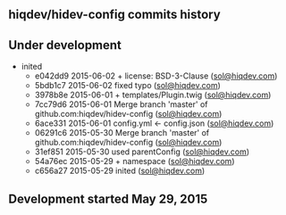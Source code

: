 hiqdev/hidev-config commits history
-----------------------------------

## Under development

- inited
    - e042dd9 2015-06-02 + license: BSD-3-Clause (sol@hiqdev.com)
    - 5bdb1c7 2015-06-02 fixed typo (sol@hiqdev.com)
    - 3978b8e 2015-06-01 + templates/Plugin.twig (sol@hiqdev.com)
    - 7cc79d6 2015-06-01 Merge branch 'master' of github.com:hiqdev/hidev-config (sol@hiqdev.com)
    - 6ace331 2015-06-01 config.yml <- config.json (sol@hiqdev.com)
    - 06291c6 2015-05-30 Merge branch 'master' of github.com:hiqdev/hidev-config (sol@hiqdev.com)
    - 31ef851 2015-05-30 used parentConfig (sol@hiqdev.com)
    - 54a76ec 2015-05-29 + namespace (sol@hiqdev.com)
    - c656a27 2015-05-29 inited (sol@hiqdev.com)

## Development started May 29, 2015

